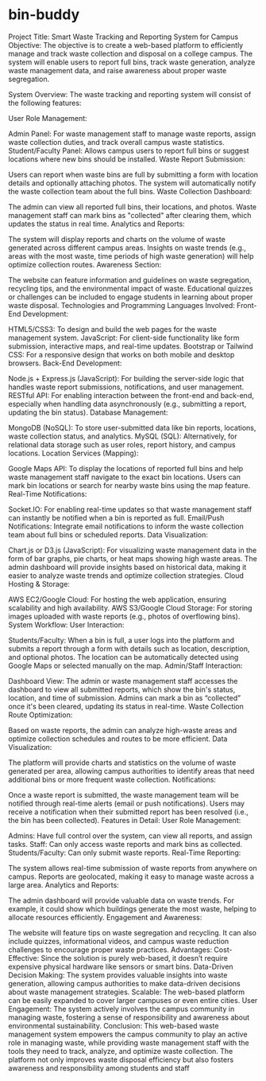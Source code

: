 # bin-buddy
Project Title: Smart Waste Tracking and Reporting System for Campus
Objective:
The objective is to create a web-based platform to efficiently manage and track waste collection and disposal on a college campus. The system will enable users to report full bins, track waste generation, analyze waste management data, and raise awareness about proper waste segregation.

System Overview:
The waste tracking and reporting system will consist of the following features:

User Role Management:

Admin Panel: For waste management staff to manage waste reports, assign waste collection duties, and track overall campus waste statistics.
Student/Faculty Panel: Allows campus users to report full bins or suggest locations where new bins should be installed.
Waste Report Submission:

Users can report when waste bins are full by submitting a form with location details and optionally attaching photos.
The system will automatically notify the waste collection team about the full bins.
Waste Collection Dashboard:

The admin can view all reported full bins, their locations, and photos.
Waste management staff can mark bins as "collected" after clearing them, which updates the status in real time.
Analytics and Reports:

The system will display reports and charts on the volume of waste generated across different campus areas.
Insights on waste trends (e.g., areas with the most waste, time periods of high waste generation) will help optimize collection routes.
Awareness Section:

The website can feature information and guidelines on waste segregation, recycling tips, and the environmental impact of waste.
Educational quizzes or challenges can be included to engage students in learning about proper waste disposal.
Technologies and Programming Languages Involved:
Front-End Development:

HTML5/CSS3: To design and build the web pages for the waste management system.
JavaScript: For client-side functionality like form submission, interactive maps, and real-time updates.
Bootstrap or Tailwind CSS: For a responsive design that works on both mobile and desktop browsers.
Back-End Development:

Node.js + Express.js (JavaScript): For building the server-side logic that handles waste report submissions, notifications, and user management.
RESTful API: For enabling interaction between the front-end and back-end, especially when handling data asynchronously (e.g., submitting a report, updating the bin status).
Database Management:

MongoDB (NoSQL): To store user-submitted data like bin reports, locations, waste collection status, and analytics.
MySQL (SQL): Alternatively, for relational data storage such as user roles, report history, and campus locations.
Location Services (Mapping):

Google Maps API: To display the locations of reported full bins and help waste management staff navigate to the exact bin locations.
Users can mark bin locations or search for nearby waste bins using the map feature.
Real-Time Notifications:

Socket.IO: For enabling real-time updates so that waste management staff can instantly be notified when a bin is reported as full.
Email/Push Notifications: Integrate email notifications to inform the waste collection team about full bins or scheduled reports.
Data Visualization:

Chart.js or D3.js (JavaScript): For visualizing waste management data in the form of bar graphs, pie charts, or heat maps showing high waste areas.
The admin dashboard will provide insights based on historical data, making it easier to analyze waste trends and optimize collection strategies.
Cloud Hosting & Storage:

AWS EC2/Google Cloud: For hosting the web application, ensuring scalability and high availability.
AWS S3/Google Cloud Storage: For storing images uploaded with waste reports (e.g., photos of overflowing bins).
System Workflow:
User Interaction:

Students/Faculty: When a bin is full, a user logs into the platform and submits a report through a form with details such as location, description, and optional photos.
The location can be automatically detected using Google Maps or selected manually on the map.
Admin/Staff Interaction:

Dashboard View: The admin or waste management staff accesses the dashboard to view all submitted reports, which show the bin's status, location, and time of submission.
Admins can mark a bin as “collected” once it's been cleared, updating its status in real-time.
Waste Collection Route Optimization:

Based on waste reports, the admin can analyze high-waste areas and optimize collection schedules and routes to be more efficient.
Data Visualization:

The platform will provide charts and statistics on the volume of waste generated per area, allowing campus authorities to identify areas that need additional bins or more frequent waste collection.
Notifications:

Once a waste report is submitted, the waste management team will be notified through real-time alerts (email or push notifications).
Users may receive a notification when their submitted report has been resolved (i.e., the bin has been collected).
Features in Detail:
User Role Management:

Admins: Have full control over the system, can view all reports, and assign tasks.
Staff: Can only access waste reports and mark bins as collected.
Students/Faculty: Can only submit waste reports.
Real-Time Reporting:

The system allows real-time submission of waste reports from anywhere on campus. Reports are geolocated, making it easy to manage waste across a large area.
Analytics and Reports:

The admin dashboard will provide valuable data on waste trends. For example, it could show which buildings generate the most waste, helping to allocate resources efficiently.
Engagement and Awareness:

The website will feature tips on waste segregation and recycling. It can also include quizzes, informational videos, and campus waste reduction challenges to encourage proper waste practices.
Advantages:
Cost-Effective: Since the solution is purely web-based, it doesn’t require expensive physical hardware like sensors or smart bins.
Data-Driven Decision Making: The system provides valuable insights into waste generation, allowing campus authorities to make data-driven decisions about waste management strategies.
Scalable: The web-based platform can be easily expanded to cover larger campuses or even entire cities.
User Engagement: The system actively involves the campus community in managing waste, fostering a sense of responsibility and awareness about environmental sustainability.
Conclusion:
This web-based waste management system empowers the campus community to play an active role in managing waste, while providing waste management staff with the tools they need to track, analyze, and optimize waste collection. The platform not only improves waste disposal efficiency but also fosters awareness and responsibility among students and staff
